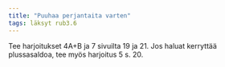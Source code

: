 ```yaml
---
title: "Puuhaa perjantaita varten"
tags: läksyt rub3.6
---
```


Tee harjoitukset 4A+B ja 7 sivuilta 19 ja 21. Jos haluat kerryttää plussasaldoa, tee myös harjoitus 5 s. 20.